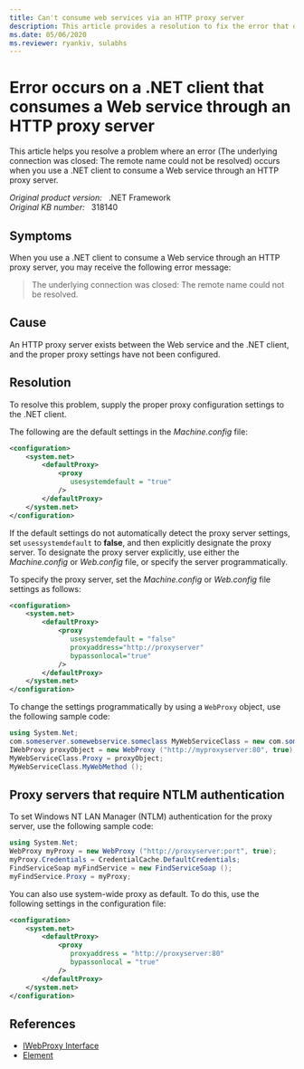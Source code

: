 ```yaml
---
title: Can't consume web services via an HTTP proxy server
description: This article provides a resolution to fix the error that occurs on a .NET client that consumes a Web service via an HTTP proxy server.
ms.date: 05/06/2020
ms.reviewer: ryankiv, sulabhs
---
```

# Error occurs on a .NET client that consumes a Web service through an HTTP proxy server

This article helps you resolve a problem where an error (The underlying connection was closed: The remote name could not be resolved) occurs when you use a .NET client to consume a Web service through an HTTP proxy server.

_Original product version:_ &nbsp; .NET Framework  
_Original KB number:_ &nbsp; 318140

## Symptoms

When you use a .NET client to consume a Web service through an HTTP proxy server, you may receive the following error message:

> The underlying connection was closed: The remote name could not be resolved.

## Cause

An HTTP proxy server exists between the Web service and the .NET client, and the proper proxy settings have not been configured.

## Resolution

To resolve this problem, supply the proper proxy configuration settings to the .NET client.

The following are the default settings in the *Machine.config* file:

```xml
<configuration>
    <system.net>
        <defaultProxy>
            <proxy
               usesystemdefault = "true"
            />
        </defaultProxy>
    </system.net>
</configuration>
```

If the default settings do not automatically detect the proxy server settings, set `usessystemdefault` to **false**, and then explicitly designate the proxy server. To designate the proxy server explicitly, use either the *Machine.config* or *Web.config* file, or specify the server programmatically.

To specify the proxy server, set the *Machine.config* or *Web.config* file settings as follows:

```xml
<configuration>
    <system.net>
        <defaultProxy>
            <proxy
               usesystemdefault = "false"
               proxyaddress="http://proxyserver"
               bypassonlocal="true"
            />
        </defaultProxy>
    </system.net>
</configuration>
```

To change the settings programmatically by using a `WebProxy` object, use the following sample code:

```csharp
using System.Net;
com.someserver.somewebservice.someclass MyWebServiceClass = new com.someserver.somewebservice.someclass ();
IWebProxy proxyObject = new WebProxy ("http://myproxyserver:80", true);
MyWebServiceClass.Proxy = proxyObject;
MyWebServiceClass.MyWebMethod ();
```

## Proxy servers that require NTLM authentication

To set Windows NT LAN Manager (NTLM) authentication for the proxy server, use the following sample code:

```csharp
using System.Net;
WebProxy myProxy = new WebProxy ("http://proxyserver:port", true);
myProxy.Credentials = CredentialCache.DefaultCredentials;
FindServiceSoap myFindService = new FindServiceSoap ();
myFindService.Proxy = myProxy;
```

You can also use system-wide proxy as default. To do this, use the following settings in the configuration file:

```xml
<configuration>
    <system.net>
        <defaultProxy>
            <proxy
               proxyaddress = "http://proxyserver:80"
               bypassonlocal = "true"
            />
        </defaultProxy>
    </system.net>
</configuration>
```

## References

- [IWebProxy Interface](/previous-versions/visualstudio/x2bk5xs2(v=vs.118))
- [Element](/dotnet/framework/configure-apps/file-schema/network/defaultproxy-element-network-settings)
